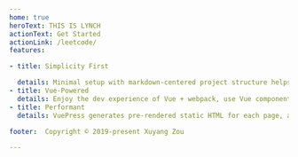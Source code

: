 ```yaml
---
home: true
heroText: THIS IS LYNCH
actionText: Get Started
actionLink: /leetcode/
features:

- title: Simplicity First

  details: Minimal setup with markdown-centered project structure helps you focus on writing.
- title: Vue-Powered
  details: Enjoy the dev experience of Vue + webpack, use Vue components in markdown, and develop custom themes with Vue.
- title: Performant
  details: VuePress generates pre-rendered static HTML for each page, and runs as an SPA once a page is loaded.

footer:  Copyright © 2019-present Xuyang Zou

---
```


